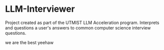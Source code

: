 # LLM-Interviewer
Project created as part of the UTMIST LLM Acceleration program. Interprets and questions a user's answers to common computer science interview questions.

we are the best yeehaw

